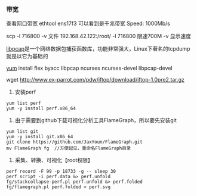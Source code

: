 ### 带宽



查看网口带宽
ethtool ens17f3
可以看到是千兆带宽
Speed: 1000Mb/s

scp -l 716800 -v 文件  192.168.42.122:/root/
-l 716800 限速700M
-v 显示速度

[libpcap](https://so.csdn.net/so/search?q=libpcap&spm=1001.2101.3001.7020)是一个网络数据包捕获函数库，功能非常强大，Linux下著名的tcpdump就是以它为基础的



[yum](https://so.csdn.net/so/search?q=yum&spm=1001.2101.3001.7020) install flex byacc  libpcap ncurses ncurses-devel libpcap-devel

wget http://www.ex-parrot.com/pdw/iftop/download/iftop-1.0pre2.tar.gz





1. 安装perf

```
yum list perf
yum -y install perf.x86_64
```

1. 由于需要到github下载可视化分析工具FlameGraph，所以要先安装git

```
yum list git
yum -y install git.x86_64
git clone https://github.com/JaxYoun/FlameGraph.git
mv FlameGraph fg  //方便起见，重命名FlameGraph目录
```

1. 采集、转换、可视化【root权限】

```
perf record -F 99 -p 18733 -g -- sleep 30
perf script -i perf.data &> perf.unfold
fg/stackcollapse-perf.pl perf.unfold &> perf.folded
fg/flamegraph.pl perf.folded > perf.svg
```







### 